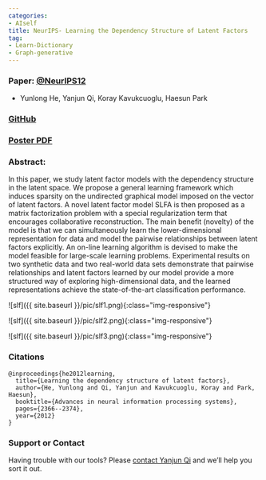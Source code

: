 ```yaml
---
categories:
- AIself
title: NeurIPS- Learning the Dependency Structure of Latent Factors
tag:
- Learn-Dictionary
- Graph-generative
---
```



<a name="sc"></a>

### Paper: [@NeurIPS12](https://papers.nips.cc/paper/4636-learning-the-dependency-structure-of-latent-factors) 
+ Yunlong He, Yanjun Qi, Koray Kavukcuoglu, Haesun Park


### [GitHub](https://github.com/DeepLearning4BioSeqText/Paper12-NIPS-SparseGGM4LatentFactors)

### [Poster PDF](https://www.cs.virginia.edu/yanjun/paperA14/2012_SLFA_NIPS.pdf)



### Abstract:
In this paper, we study latent factor models with the dependency structure in the latent space. We propose a general learning framework which induces sparsity on the undirected graphical model imposed on the vector of latent factors. A novel latent factor model SLFA is then proposed as a matrix factorization problem with a special regularization term that encourages collaborative reconstruction. The main benefit (novelty) of the model is that we can simultaneously learn the lower-dimensional representation for data and model the pairwise relationships between latent factors explicitly. An on-line learning algorithm is devised to make the model feasible for large-scale learning problems. Experimental results on two synthetic data and two real-world data sets demonstrate that pairwise relationships and latent factors learned by our model provide a more structured way of exploring high-dimensional data, and the learned representations achieve the state-of-the-art classification performance.


![slf]({{ site.baseurl }}/pic/slf1.png){:class="img-responsive"}

![slf]({{ site.baseurl }}/pic/slf2.png){:class="img-responsive"}

![slf]({{ site.baseurl }}/pic/slf3.png){:class="img-responsive"}

### Citations

```
@inproceedings{he2012learning,
  title={Learning the dependency structure of latent factors},
  author={He, Yunlong and Qi, Yanjun and Kavukcuoglu, Koray and Park, Haesun},
  booktitle={Advances in neural information processing systems},
  pages={2366--2374},
  year={2012}
}
```


### Support or Contact

Having trouble with our tools? Please [contact Yanjun Qi](mailto:yq2h@virginia.edu) and we’ll help you sort it out.
